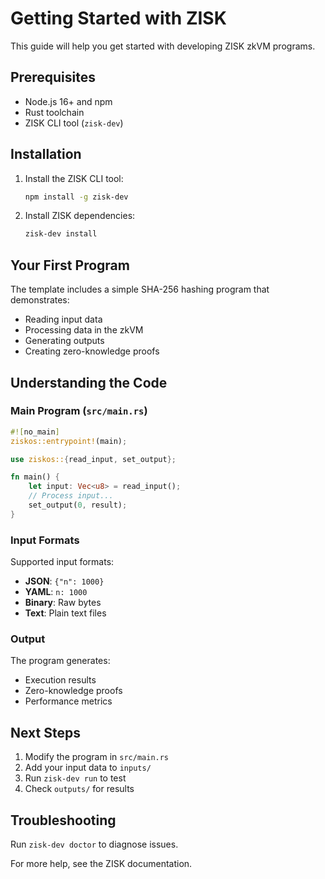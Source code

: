 # Getting Started with ZISK

This guide will help you get started with developing ZISK zkVM programs.

## Prerequisites

- Node.js 16+ and npm
- Rust toolchain
- ZISK CLI tool (`zisk-dev`)

## Installation

1. Install the ZISK CLI tool:
   ```bash
   npm install -g zisk-dev
   ```

2. Install ZISK dependencies:
   ```bash
   zisk-dev install
   ```

## Your First Program

The template includes a simple SHA-256 hashing program that demonstrates:
- Reading input data
- Processing data in the zkVM
- Generating outputs
- Creating zero-knowledge proofs

## Understanding the Code

### Main Program (`src/main.rs`)

```rust
#![no_main]
ziskos::entrypoint!(main);

use ziskos::{read_input, set_output};

fn main() {
    let input: Vec<u8> = read_input();
    // Process input...
    set_output(0, result);
}
```

### Input Formats

Supported input formats:
- **JSON**: `{"n": 1000}`
- **YAML**: `n: 1000`
- **Binary**: Raw bytes
- **Text**: Plain text files

### Output

The program generates:
- Execution results
- Zero-knowledge proofs
- Performance metrics

## Next Steps

1. Modify the program in `src/main.rs`
2. Add your input data to `inputs/`
3. Run `zisk-dev run` to test
4. Check `outputs/` for results

## Troubleshooting

Run `zisk-dev doctor` to diagnose issues.

For more help, see the ZISK documentation.
